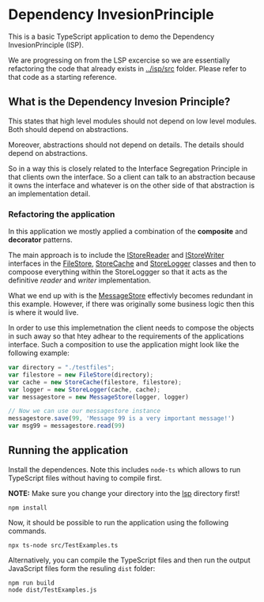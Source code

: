 # Dependency InvesionPrinciple

This is a basic TypeScript application to demo the Dependency InvesionPrinciple (ISP).

We are progressing on from the LSP excercise so we are essentially refactoring  the code that already exists in [../isp/src](../isp/src) folder. Please refer to that code as a starting reference.

## What is the Dependency Invesion Principle?

This states that high level modules should not depend on low level modules. Both should depend on abstractions.

Moreover, abstractions should not depend on details. The details should depend on abstractions.

So in a way this is closely related to the Interface Segregation Principle in that clients own the interface. So a client can talk to an abstraction because it owns the interface and whatever is on the other side of that abstraction is an implementation detail.

### Refactoring the application

In this application we mostly applied a combination of the **composite** and **decorator** patterns.

The main approach is to include the [IStoreReader](./src/IStoreReader.ts) and [IStoreWriter](./src/IStoreWriter.ts) interfaces in the [FileStore](./src/FileStore.ts), [StoreCache](./src/StoreCache.ts) and [StoreLogger](./src/StoreLogger.ts) classes and then to compoose everything within the StoreLoggger so that it acts as the definitive _reader_ and _writer_ implementation.

What we end up with is the [MessageStore](./src/MessageStore.ts) effectivly becomes redundant in this example. However, if there was originally some business logic then this is where it would live.

In order to use this implemetnation the client needs to compose the objects in such away so that htey adhear to the requirements of the applications interface. Such a composition to use the application might look like the following example:

```ts
var directory = "./testfiles";
var filestore = new FileStore(directory);
var cache = new StoreCache(filestore, filestore);
var logger = new StoreLogger(cache, cache);
var messagestore = new MessageStore(logger, logger)

// Now we can use our messagestore instance
messagestore.save(99, 'Message 99 is a very important message!')
var msg99 = messagestore.read(99)
```

## Running the application

Install the dependences. Note this includes `node-ts` which allows to run TypeScript files without having to compile first.

**NOTE:** Make sure you change your directory into the [lsp](./lsp) directory first!

```
npm install
```

Now, it should be possible to run the application using the following commands.

```
npx ts-node src/TestExamples.ts
```

Alternatively, you can compile the TypeScript files and then run the output JavaScript files form the resuling `dist` folder:

```
npm run build
node dist/TestExamples.js
```